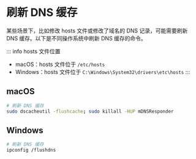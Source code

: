 # 刷新 DNS 缓存

某些场景下，比如修改 hosts 文件或修改了域名的 DNS 记录，可能需要刷新 DNS 缓存。以下是不同操作系统中刷新 DNS 缓存的命令。

::: info hosts 文件位置
- macOS：hosts 文件位于 `/etc/hosts`
- Windows：hosts 文件位于 `C:\Windows\System32\drivers\etc\hosts`
:::

## macOS

```sh
# 刷新 DNS 缓存
sudo dscacheutil -flushcache; sudo killall -HUP mDNSResponder
```

## Windows

```sh
# 刷新 DNS 缓存
ipconfig /flushdns
```
